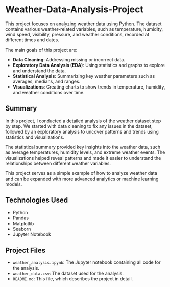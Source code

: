 # Weather-Data-Analysis-Project

This project focuses on analyzing weather data using Python. The dataset contains various weather-related variables, such as temperature, humidity, wind speed, visibility, pressure, and weather conditions, recorded at different times and dates.

The main goals of this project are:
- **Data Cleaning**: Addressing missing or incorrect data.
- **Exploratory Data Analysis (EDA)**: Using statistics and graphs to explore and understand the data.
- **Statistical Analysis**: Summarizing key weather parameters such as averages, medians, and ranges.
- **Visualizations**: Creating charts to show trends in temperature, humidity, and weather conditions over time.

## Summary

In this project, I conducted a detailed analysis of the weather dataset step by step. We started with data cleaning to fix any issues in the dataset, followed by an exploratory analysis to uncover patterns and trends using statistics and visualizations.

The statistical summary provided key insights into the weather data, such as average temperatures, humidity levels, and extreme weather events. The visualizations helped reveal patterns and made it easier to understand the relationships between different weather variables.

This project serves as a simple example of how to analyze weather data and can be expanded with more advanced analytics or machine learning models.

## Technologies Used

- Python
- Pandas
- Matplotlib
- Seaborn
- Jupyter Notebook

## Project Files

- `weather_analysis.ipynb`: The Jupyter notebook containing all code for the analysis.
- `weather_data.csv`: The dataset used for the analysis.
- `README.md`: This file, which describes the project in detail.

